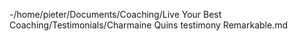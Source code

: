 -/home/pieter/Documents/Coaching/Live Your Best Coaching/Testimonials/Charmaine Quins testimony Remarkable.md
